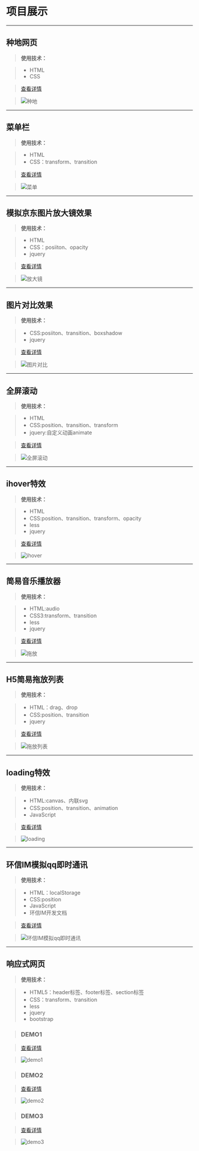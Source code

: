 # 项目展示
***
## 种地网页

>**使用技术：**

>+ HTML
>+ CSS

>[查看详情](https://1924666540.github.io/projects/cultivation/index.html " ")

>![种地](https://1924666540.github.io/img/cultivation.png " ")

***
## 菜单栏

>**使用技术：**

>+ HTML
>+ CSS：transform、transition

>[查看详情](https://1924666540.github.io/projects/menu/index.html " ")

>![菜单](https://1924666540.github.io/img/menu.png " ")

***
## 模拟京东图片放大镜效果

>**使用技术：**

>+ HTML
>+ CSS：posiiton、opacity
>+ jquery

>[查看详情](https://1924666540.github.io/projects/amplifier/index.html " ")

>![放大镜](https://1924666540.github.io/img/amplifier.png " ")

***
## 图片对比效果

>**使用技术：**

>+ CSS:posiiton、transition、boxshadow
>+ jquery

>[查看详情](https://1924666540.github.io/projects/contrast/index.html " ")

>![图片对比](https://1924666540.github.io/img/contrast.png " ")

***
##  全屏滚动

>**使用技术：**

>+ HTML
>+ CSS:position、transition、transform
>+ jquery:自定义动画animate

>[查看详情](https://1924666540.github.io/projects/FSS/index.html " ")

>![全屏滚动](https://1924666540.github.io/img/FSS.png " ")

***

##  ihover特效

>**使用技术：**

>+ HTML
>+ CSS:position、transition、transform、opacity
>+ less
>+ jquery

>[查看详情](https://1924666540.github.io/projects/ihover/index.html " ")

>![ihover](https://1924666540.github.io/img/ihover.png " ")

***
## 简易音乐播放器

>**使用技术：**

>+ HTML:audio
>+ CSS3:transform、transition
>+ less
>+ jquery

>[查看详情](https://1924666540.github.io/projects/audioPlayer/index.html " ")

>![拖放](https://1924666540.github.io/img/audioPlayer.png " ")

***
## H5简易拖放列表

>**使用技术：**

>+ HTML：drag、drop
>+ CSS:position、transition
>+ jquery

>[查看详情](https://1924666540.github.io/projects/drag_drop/index.html " ")

>![拖放列表](https://1924666540.github.io/img/drag_drop.png " ")

***

## loading特效

>**使用技术：**

>+ HTML:canvas、内联svg
>+ CSS:position、transition、animation
>+ JavaScript

>[查看详情](https://1924666540.github.io/projects/loading/index.html " ")

>![loading](https://1924666540.github.io/img/loading.png " ")

***

## 环信IM模拟qq即时通讯

>**使用技术：**

>+ HTML：localStorage
>+ CSS:position
>+ JavaScript
>+ 环信IM开发文档

>[查看详情](https://1924666540.github.io/projects/MSN/index.html " ")

>![环信IM模拟qq即时通讯](https://1924666540.github.io/img/MSN.png " ")

***
## 响应式网页

>**使用技术：**

>+ HTML5：header标签、footer标签、section标签
>+ CSS：transform、transition
>+ less
>+ jquery
>+ bootstrap

>### DEMO1

>[查看详情](https://1924666540.github.io/projects/bootstrapDemo/demo1/index.html " ")

>![demo1](https://1924666540.github.io/img/demo1.png " ")

>### DEMO2

>[查看详情](https://1924666540.github.io/projects/bootstrapDemo/demo2/index.html " ")

>![demo2](https://1924666540.github.io/img/demo2.png " ")

>### DEMO3

>[查看详情](https://1924666540.github.io/projects/bootstrapDemo/demo3/index.html " ")

>![demo3](https://1924666540.github.io/img/demo3.png " ")




